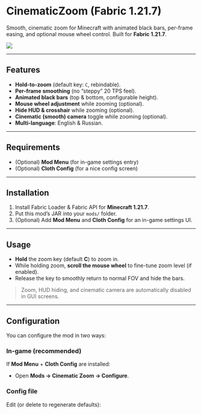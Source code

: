 # CinematicZoom (Fabric 1.21.7)

Smooth, cinematic zoom for Minecraft with animated black bars, per-frame easing, and optional mouse wheel control. Built for **Fabric 1.21.7**.

<img src="https://media0.giphy.com/media/v1.Y2lkPTc5MGI3NjExZmdlcHBpYTg5ZHZkYXVoeTA5ZjZwZzhxeDNmdzA0M3htbXdldnRreiZlcD12MV9pbnRlcm5hbF9naWZfYnlfaWQmY3Q9Zw/Kj3BZlKVJ9JvqgdKEF/giphy.gif">

---

## Features

- **Hold-to-zoom** (default key: `C`, rebindable).
- **Per-frame smoothing** (no “steppy” 20 TPS feel).
- **Animated black bars** (top & bottom, configurable height).
- **Mouse wheel adjustment** while zooming (optional).
- **Hide HUD & crosshair** while zooming (optional).
- **Cinematic (smooth) camera** toggle while zooming (optional).
- **Multi-language**: English & Russian.

---

## Requirements

- (Optional) **Mod Menu** (for in-game settings entry)
- (Optional) **Cloth Config** (for a nice config screen)

---

## Installation

1. Install Fabric Loader & Fabric API for **Minecraft 1.21.7**.
2. Put this mod’s JAR into your `mods/` folder.
3. (Optional) Add **Mod Menu** and **Cloth Config** for an in-game settings UI.

---

## Usage

- **Hold** the zoom key (default **C**) to zoom in.
- While holding zoom, **scroll the mouse wheel** to fine-tune zoom level (if enabled).
- Release the key to smoothly return to normal FOV and hide the bars.

> Zoom, HUD hiding, and cinematic camera are automatically disabled in GUI screens.

---

## Configuration

You can configure the mod in two ways:

### In-game (recommended)
If **Mod Menu** + **Cloth Config** are installed:
- Open **Mods → Cinematic Zoom → Configure**.

### Config file
Edit (or delete to regenerate defaults):